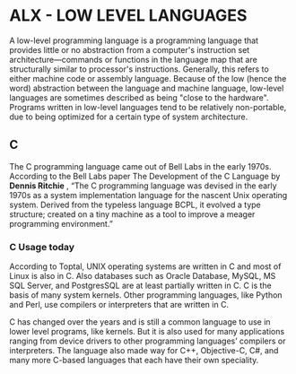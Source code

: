 # ALX - LOW LEVEL LANGUAGES
A low-level programming language is a programming language that provides little or no abstraction from a computer's instruction set architecture—commands or functions in the language map that are structurally similar to processor's instructions. Generally, this refers to either machine code or assembly language. Because of the low (hence the word) abstraction between the language and machine language, low-level languages are sometimes described as being "close to the hardware". Programs written in low-level languages tend to be relatively non-portable, due to being optimized for a certain type of system architecture.
## C 
The C programming language came out of Bell Labs in the early 1970s. According to the Bell Labs paper The Development of the C Language by **Dennis Ritchie** , “The C programming language was devised in the early 1970s as a system implementation language for the nascent Unix operating system. Derived from the typeless language BCPL, it evolved a type structure; created on a tiny machine as a tool to improve a meager programming environment.” 
### C Usage today 
According to Toptal, UNIX operating systems are written in C and most of Linux is also in C. Also databases such as Oracle Database, MySQL, MS SQL Server, and PostgresSQL are at least partially written in C. C is the basis of many system kernels. Other programming languages, like Python and Perl, use compilers or interpreters that are written in C.

C has changed over the years and is still a common language to use in lower level programs, like kernels. But it is also used for many applications ranging from device drivers to other programming languages’ compilers or interpreters. The language also made way for C++, Objective-C, C#, and many more C-based languages that each have their own speciality.
